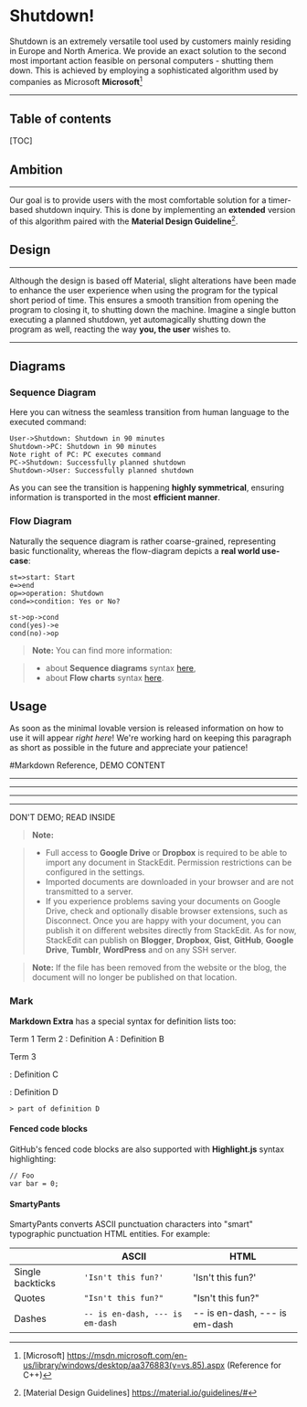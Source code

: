 # Shutdown!

Shutdown is an extremely versatile tool used by customers mainly residing in Europe and North America. We provide an exact solution to the second most important action feasible on personal computers - shutting them down.
This is achieved by employing a sophisticated algorithm used by companies as Microsoft **Microsoft**[^Microsoft]

----------

## Table of contents
[TOC]

## Ambition
-------------

Our goal is to provide users with the most comfortable solution for a timer-based shutdown inquiry. This is done by implementing an **extended** version of this algorithm paired with the **Material Design Guideline**[^Material].

## Design
-------------------
Although the design is based off Material, slight alterations have been made to enhance the user experience when using the program for the typical short period of time. This ensures a smooth transition from opening the program to closing it, to shutting down the machine. Imagine a single button executing a planned shutdown, 
yet automagically shutting down the program as well, reacting the way **you, the user** wishes to.


----------

## Diagrams

### Sequence Diagram

Here you can witness the seamless transition from human language to the executed command:

```sequence
User->Shutdown: Shutdown in 90 minutes
Shutdown->PC: Shutdown in 90 minutes
Note right of PC: PC executes command
PC->Shutdown: Successfully planned shutdown
Shutdown->User: Successfully planned shutdown
```
As you can see the transition is happening **highly symmetrical**, ensuring information is transported in the most **efficient manner**.

### Flow Diagram

Naturally the sequence diagram is rather coarse-grained, representing basic functionality, whereas the flow-diagram depicts a **real world use-case**:

```flow
st=>start: Start
e=>end
op=>operation: Shutdown
cond=>condition: Yes or No?

st->op->cond
cond(yes)->e
cond(no)->op
```

> **Note:** You can find more information:

> - about **Sequence diagrams** syntax [here][1],
> - about **Flow charts** syntax [here][2].


  [^microsoft]: [Microsoft] https://msdn.microsoft.com/en-us/library/windows/desktop/aa376883(v=vs.85).aspx (Reference for C++)
  
  [^material]: [Material Design Guidelines] https://material.io/guidelines/#

  [1]: http://bramp.github.io/js-sequence-diagrams/
  [2]: http://adrai.github.io/flowchart.js/

Usage
-------------
As soon as the minimal lovable version is released information on how to use it will appear *right here*! We're working hard on keeping this paragraph as short as possible in the future and appreciate your patience!




#Markdown Reference, DEMO CONTENT

--------------------------------------------------------
--------------------------------------------------------
--------------------------------------------------------
--------------------------------------------------------
DON'T DEMO; 
READ INSIDE
> **Note:**

> - Full access to **Google Drive** or **Dropbox** is required to be able to import any document in StackEdit. Permission restrictions can be configured in the settings.
> - Imported documents are downloaded in your browser and are not transmitted to a server.
> - If you experience problems saving your documents on Google Drive, check and optionally disable browser extensions, such as Disconnect.
Once you are happy with your document, you can publish it on different websites directly from StackEdit. As for now, StackEdit can publish on **Blogger**, **Dropbox**, **Gist**, **GitHub**, **Google Drive**, **Tumblr**, **WordPress** and on any SSH server.

> **Note:** If the file has been removed from the website or the blog, the document will no longer be published on that location.
### Mark



**Markdown Extra** has a special syntax for definition lists too:

Term 1
Term 2
:   Definition A
:   Definition B

Term 3

:   Definition C

:   Definition D

	> part of definition D


#### Fenced code blocks

GitHub's fenced code blocks are also supported with **Highlight.js** syntax highlighting:

```
// Foo
var bar = 0;
```

#### SmartyPants

SmartyPants converts ASCII punctuation characters into "smart" typographic punctuation HTML entities. For example:

|                  | ASCII                        | HTML              |
 ----------------- | ---------------------------- | ------------------
| Single backticks | `'Isn't this fun?'`            | 'Isn't this fun?' |
| Quotes           | `"Isn't this fun?"`            | "Isn't this fun?" |
| Dashes           | `-- is en-dash, --- is em-dash` | -- is en-dash, --- is em-dash |

